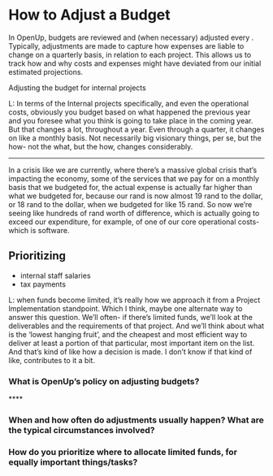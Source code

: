 # How to Adjust a Budget

In OpenUp, budgets are reviewed and \(when necessary\) adjusted every . Typically, adjustments are made to capture how expenses are liable to change on a quarterly basis, in relation to each project. This allows us to track how and why costs and expenses might have deviated from our initial estimated projections.

Adjusting the budget for internal projects

L: In terms of the Internal projects specifically, and even the operational costs, obviously you budget based on what happened the previous year and you foresee what you think is going to take place in the coming year. But that changes a lot, throughout a year. Even through a quarter, it changes on like a monthly basis. Not necessarily big visionary things, per se, but the how- not the what, but the how, changes considerably.   
****

In a crisis like we are currently, where there’s a massive global crisis that’s impacting the economy, some of the services that we pay for on a monthly basis that we budgeted for, the actual expense is actually far higher than what we budgeted for, because our rand is now almost 19 rand to the dollar, or 18 rand to the dollar, when we budgeted for like 15 rand. So now we’re seeing like hundreds of rand worth of difference, which is actually going to exceed our expenditure, for example, of one of our core operational costs- which is software.

## Prioritizing 

* internal staff salaries
* tax payments



 L: when funds become limited, it’s really how we approach it from a Project Implementation standpoint. Which I think, maybe one alternate way to answer this question. We’ll often- if there’s limited funds, we’ll look at the deliverables and the requirements of that project. And we’ll think about what is the ‘lowest hanging fruit’, and the cheapest and most efficient way to deliver at least a portion of that particular, most important item on the list. And that’s kind of like how a decision is made. I don’t know if that kind of like, contributes to it a bit.



### **What is OpenUp’s policy on adjusting budgets?**

\*\*\*\*

### **When and how often do adjustments usually happen? What are the typical circumstances involved?**

### **How do you prioritize where to allocate limited funds, for equally important things/tasks?**

